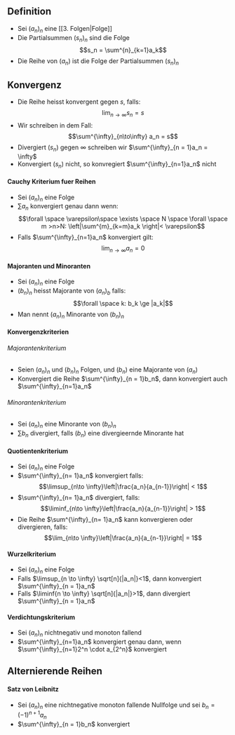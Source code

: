 ## Definition
- Sei $(a_n)_n$ eine [[3. Folgen|Folge]]
- Die Partialsummen $(s_n)_n$ sind die Folge 
$$s_n = \sum^{n}_{k=1}a_k$$
- Die Reihe von $(a_n)$ ist die Folge der Partialsummen $(s_n)_n$
## Konvergenz
- Die Reihe heisst konvergent gegen $s$, falls:
$$\lim_{n\to\infty}s_n=s$$
- Wir schreiben in dem Fall:
$$\sum^{\infty}_{n\to\infty} a_n = s$$
- Divergiert $(s_n)$ gegen $\infty$ schreiben wir $\sum^{\infty}_{n = 1}a_n = \infty$
- Konvergiert $(s_n)$ nicht, so konvregiert $\sum^{\infty}_{n=1}a_n$ nicht
#### Cauchy Kriterium fuer Reihen 
- Sei $(a_n)_n$ eine Folge
- $\sum {a_n}$ konvergiert genau dann wenn:
$$\forall \space \varepsilon\space  \exists \space N \space \forall \space m >n>N: \left|\sum^{m}_{k=m}a_k \right|< \varepsilon$$
- Falls $\sum^{\infty}_{n=1}a_n$ konvergiert gilt:
$$\lim_{n\to\infty}a_n = 0$$
#### Majoranten und Minoranten
- Sei $(a_n)_n$ eine Folge
- $(b_n)_n$ heisst Majorante von $(a_n)_b$ falls:
$$\forall \space k: b_k \ge |a_k|$$
- Man nennt $(a_n)_n$ Minorante von $(b_n)_n$
#### Konvergenzkriterien
###### Majorantenkriterium
- Seien $(a_n)_n$ und $(b_n)_n$ Folgen, und $(b_n)$ eine Majorante von $(a_n)$
- Konvergiert die Reihe $\sum^{\infty}_{n = 1}b_n$, dann konvergiert auch $\sum^{\infty}_{n=1}a_n$ 
###### Minorantenkriterium
- Sei $(a_n)_n$ eine Minorante von $(b_n)_n$ 
- $\sum b_n$ divergiert, falls $(b_n)$ eine divergieernde Minorante hat
#### Quotientenkriterium
- Sei $(a_n)_n$ eine Folge
- $\sum^{\infty}_{n= 1}a_n$ konvergiert falls:
$$\limsup_{n\to \infty}\left|\frac{a_n}{a_{n-1}}\right| < 1$$
- $\sum^{\infty}_{n= 1}a_n$ divergiert, falls:
$$\liminf_{n\to \infty}\left|\frac{a_n}{a_{n-1}}\right| > 1$$
- Die Reihe $\sum^{\infty}_{n= 1}a_n$ kann konvergieren oder divergieren, falls:
$$\lim_{n\to \infty}\left|\frac{a_n}{a_{n-1}}\right| = 1$$
#### Wurzelkriterium
- Sei $(a_n)_n$ eine Folge
- Falls $\limsup_{n \to \infty} \sqrt[n]{|a_n|}<1$, dann konvergiert $\sum^{\infty}_{n = 1}a_n$ 
- Falls $\liminf{n \to \infty} \sqrt[n]{|a_n|}>1$, dann divergiert $\sum^{\infty}_{n = 1}a_n$ 
#### Verdichtungskriterium
- Sei $(a_n)_n$ nichtnegativ und monoton fallend
- $\sum^{\infty}_{n=1}a_n$ konvergiert genau dann, wenn $\sum^{\infty}_{n=1}2^n \cdot a_{2^n}$ konvergiert
## Alternierende Reihen
#### Satz von Leibnitz
- Sei $(a_n)_n$ eine nichtnegative monoton fallende Nullfolge und sei $b_n = (-1)^{n+1} a_n$ 
- $\sum^{\infty}_{n = 1}b_n$ konvergiert